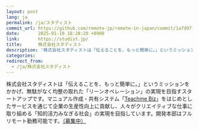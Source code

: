 ```yaml
---
layout: post
lang: ja
permalink: /ja/スタディスト
commit_url: https://github.com/remote-jp/remote-in-japan/commit/1a7d97f682a610f743a233153718fa495eea3897
date:       2025-01-10 18:28:20 +0900
link:       https://studist.jp/
title:      株式会社スタディスト
description: '株式会社スタディストは「伝えることを、もっと簡単に。」というミッションをかかげ、無駄がなく均整の取れた「リーンオペレーション」の実現を目指すスタートアップです。マニュアル作成・共有システム「Teachme Biz」をはじめとしたサービスを通じて企業の生産性向上に貢献し、人々がクリエイティブな仕事に取り組める「知的活力みなぎる社会」の実現を目指しています。開発本部はフルリモート勤務可能です。（募集中）'
categories: 
redirect_from:
  - /ja/株式会社スタディスト
---
```


<p>株式会社スタディストは「伝えることを、もっと簡単に。」というミッションをかかげ、無駄がなく均整の取れた「リーンオペレーション」の実現を目指すスタートアップです。マニュアル作成・共有システム「<a href="https://biz.teachme.jp/">Teachme Biz</a>」をはじめとしたサービスを通じて企業の生産性向上に貢献し、人々がクリエイティブな仕事に取り組める「知的活力みなぎる社会」の実現を目指しています。開発本部はフルリモート勤務可能です。<a href="https://www.wantedly.com/companies/studist/projects">（募集中）</a></p>
